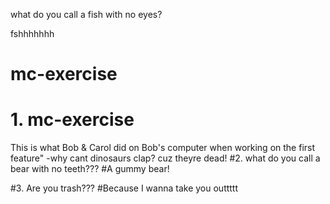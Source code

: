 



what do you call a fish with no eyes?

fshhhhhhh
# mc-exercise

# 1. mc-exercise

This is what Bob & Carol did on Bob's computer when working on the first feature"
-why cant dinosaurs clap?  cuz theyre dead! 
#2. what do you call a bear with no teeth???
#A gummy bear!



#3. Are you trash???
#Because I wanna take you outtttt

